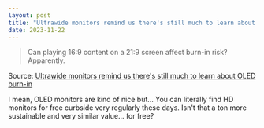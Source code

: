 ```yaml
---
layout: post
title: "Ultrawide monitors remind us there's still much to learn about OLED burn-in"
date: 2023-11-22
---
```


> Can playing 16:9 content on a 21:9 screen affect burn-in risk? Apparently.

Source: [Ultrawide monitors remind us there's still much to learn about
OLED burn-in](https://arstechnica.com/?p=1985846)

I mean, OLED monitors are kind of nice but... You can literally find HD
monitors for free curbside very regularly these days.  Isn't that a ton
more sustainable and very similar value... for free?

